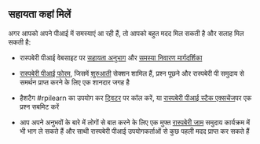 ## सहायता कहां मिलें

अगर आपको अपने पीआई में समस्याएं आ रही हैं, तो आपको बहुत मदद मिल सकती है और सलाह मिल सकती है:

+ रास्पबेरी पीआई वेबसाइट पर [सहायता अनुभाग](https://www.raspberrypi.org/help/) और [समस्या निवारण मार्गदर्शिका](https://www.raspberrypi.org/learning/troubleshooting-guide/)

+ [रास्पबेरी पीआई फोरम](https://www.raspberrypi.org/forums), जिसमें [शुरुआती](https://www.raspberrypi.org/forums/viewforum.php?f=91) सेक्शन शामिल हैं, प्रश्न पूछने और रास्पबेरी पी समुदाय से समर्थन प्राप्त करने के लिए एक शानदार जगह है

+ हैशटैग #rpilearn का उपयोग कर [ट्विटर](https://twitter.com) पर कॉल करें, या [रास्पबेरी पीआई स्टैक एक्सचेंज](https://raspberrypi.stackexchange.com/)पर एक प्रश्न सबमिट करें

+ आप अपने अनुभवों के बारे में लोगों से बात करने के लिए एक मुफ्त [रास्पबेरी जाम](https://rpf.io/jam) समुदाय कार्यक्रम में भी भाग ले सकते हैं और साथी रास्पबेरी पीआई उपयोगकर्ताओं से कुछ पहली मदद प्राप्त कर सकते हैं